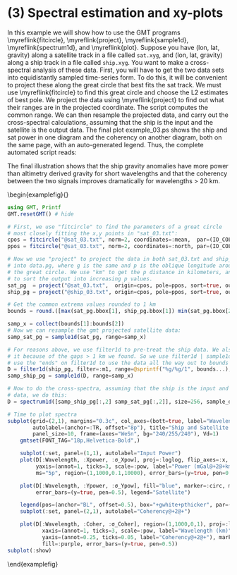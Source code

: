 # (3) Spectral estimation and xy-plots

In this example we will show how to use the GMT programs \myreflink{fitcircle}, \myreflink{project},
\myreflink{sample1d}, \myreflink{spectrum1d}, and \myreflink{plot}. Suppose you have (lon, lat, gravity)
along a satellite track in a file called ``sat.xyg``, and (lon, lat, gravity) along a ship track in a
file called ``ship.xyg``. You want to make a cross-spectral analysis of these data. First, you will
have to get the two data sets into equidistantly sampled time-series form. To do this, it will be
convenient to project these along the great circle that best fits the sat track. We must use
\myreflink{fitcircle} to find this great circle and choose the L2 estimates of best pole. We project
the data using \myreflink{project} to find out what their ranges are in the projected coordinate.
The script computes the common range. We can then resample the projected data, and carry out the
cross-spectral calculations, assuming that the ship is the input and the satellite is the output data.
The final plot example_03.ps shows the ship and sat power in one diagram and the coherency on another
diagram, both on the same page, with an auto-generated legend. Thus, the complete automated script reads:

The final illustration shows that the ship gravity anomalies have more power than altimetry derived gravity
for short wavelengths and that the coherency between the two signals improves dramatically for wavelengths > 20 km.

\begin{examplefig}{}
```julia
using GMT, Printf
GMT.resetGMT() # hide

# First, we use "fitcircle" to find the parameters of a great circle
# most closely fitting the x,y points in "sat_03.txt":
cpos = fitcircle("@sat_03.txt", norm=2, coordinates=:mean,  par=(IO_COL_SEPARATOR="/",))
ppos = fitcircle("@sat_03.txt", norm=2, coordinates=:north, par=(IO_COL_SEPARATOR="/",))

# Now we use "project" to project the data in both sat_03.txt and ship_03.txt
# into data.pg, where g is the same and p is the oblique longitude around
# the great circle. We use "km" to get the p distance in kilometers, and "sort"
# to sort the output into increasing p values.
sat_pg  = project("@sat_03.txt",  origin=cpos, pole=ppos, sort=true, outvars=:pz, km=true)
ship_pg = project("@ship_03.txt", origin=cpos, pole=ppos, sort=true, outvars=:pz, km=true)

# Get the common extrema values rounded to 1 km
bounds = round.([max(sat_pg.bbox[1], ship_pg.bbox[1]) min(sat_pg.bbox[2], ship_pg.bbox[2])], digits=0)

samp_x = collect(bounds[1]:bounds[2])
# Now we can resample the gmt projected satellite data:
samp_sat_pg = sample1d(sat_pg, range=samp_x)

# For reasons above, we use filter1d to pre-treat the ship data. We also need to sample
# it because of the gaps > 1 km we found. So we use filter1d | sample1d. We also
# use the "ends" on filter1d to use the data all the way out to bounds :
D = filter1d(ship_pg, filter=:m1, range=@sprintf("%g/%g/1", bounds...), ends=true)
samp_ship_pg = sample1d(D, range=samp_x)

# Now to do the cross-spectra, assuming that the ship is the input and the sat is the output
# data, we do this:
D = spectrum1d([samp_ship_pg[:,2] samp_sat_pg[:,2]], size=256, sample_dist=1, wavelength=true, outputs=(:xpower, :ypower, :coherence))

# Time to plot spectra
subplot(grid=(2,1), margins="0.3c", col_axes=(bott=true, label="Wavelength (km)"),
        autolabel=(anchor=:TR, offset="8p"), title="Ship and Satellite Gravity",
        panel_size=10, frame=(axes="WeSn", bg="240/255/240"), Vd=1)
	gmtset(FONT_TAG="18p,Helvetica-Bold",)

	subplot(:set, panel=(1,1), autolabel="Input Power")
	plot(D[:Wavelength, :Xpower, :σ_Xpow], proj=:loglog, flip_axes=:x, xaxis=(annot=1, ticks=3, scale=:pow),
         yaxis=(annot=1, ticks=3, scale=:pow, label="Power (mGal@+2@+km)"), fill="red", marker=:Triangle,
         ms="5p", region=(1,1000,0.1,10000), error_bars=(y=true, pen=0.5), legend="Ship")

	plot(D[:Wavelength, :Ypower, :σ_Ypow], fill="blue", marker=:circ, ms="5p",
         error_bars=(y=true, pen=0.5), legend="Satellite")

	legend(pos=(anchor="BL", offset=0.5), box="+gwhite+pthicker", par=(FONT_ANNOT_PRIMARY="14p,Helvetica-Bold",))
	subplot(:set, panel=(2,1), autolabel="Coherency@+2@+")

	plot(D[:Wavelength, :Coher, :σ_Coher], region=(1,1000,0,1), proj=:logx, flip_axes=:x,
           xaxis=(annot=1, ticks=3, scale=:pow, label="Wavelength (km)"),
           yaxis=(annot=0.25, ticks=0.05, label="Coherency@+2@+"), marker=:circ, ms="5p",
           fill=:purple, error_bars=(y=true, pen=0.5))
subplot(:show)
```
\end{examplefig}
